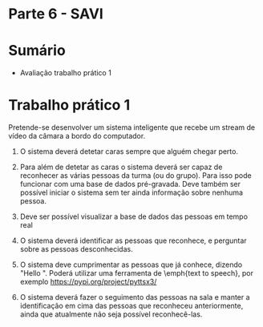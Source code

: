 Parte 6 - SAVI
==============

# Sumário

- Avaliação trabalho prático 1

# Trabalho prático 1

Pretende-se desenvolver um sistema inteligente que recebe um stream de vídeo da câmara a bordo do computador.

 1. O sistema deverá detetar caras sempre que alguém chegar perto.

 2. Para além de detetar as caras o sistema deverá ser capaz de reconhecer as várias pessoas da turma (ou do grupo). Para isso pode funcionar com uma base de dados pré-gravada. Deve também ser possível iniciar o sistema sem ter ainda informação sobre nenhuma pessoa.

 3. Deve ser possível visualizar a base de dados das pessoas em tempo real

 4. O sistema deverá identificar as pessoas que reconhece, e perguntar sobre as pessoas desconhecidas.

 5. O sistema deve cumprimentar as pessoas que já conhece, dizendo "Hello <nome da pessoa>". Poderá utilizar uma ferramenta de \emph{text to speech}, por exemplo https://pypi.org/project/pyttsx3/

 6. O sistema deverá fazer o seguimento das pessoas na sala e manter a identificação em cima das pessoas que reconheceu anteriormente, ainda que atualmente não seja possível reconhecê-las.